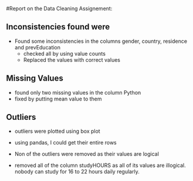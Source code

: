 #Report on the Data Cleaning Assignement:

## Inconsistencies found were
- Found some inconsistencies in the columns gender, country, residence and prevEducation
    - checked all by using value counts
    - Replaced the values with correct values

## Missing Values
- found only two missing values in the column Python
- fixed by putting mean value to them

## Outliers
- outliers were plotted using box plot
- using pandas, I could get their entire rows 
- Non of the outliers were removed as their values are logical

- removed all of the column studyHOURS as all of its values are illogical. nobody can study for 16 to 22 hours daily regularly.


